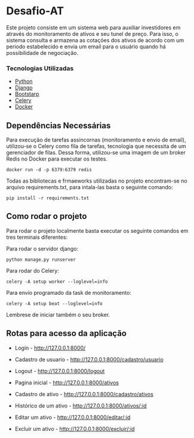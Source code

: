 # Desafio-AT

Este projeto consiste em um sistema web para auxiliar investidores em através do monitoramento de ativos e
seu tunel de preço. Para isso, o sistema consulta e armazena as cotações dos ativos de acordo com um periodo estabelecido e envia um email para o usuário quando há possibilidade de negociação.

### Tecnologias Utilizadas

- [Python](https://docs.python.org/pt-br/3/)
- [Django](https://docs.djangoproject.com/pt-br/5.1/)
- [Bootstarp](https://getbootstrap.com.br/docs/4.1/getting-started/introduction/)
- [Celery](https://docs.celeryq.dev/en/stable/)
- [Docker](https://docs.docker.com/reference/)

## Dependências Necessárias

Para execução de tarefas assincornas (monitoramento e envio de email), utilizou-se o Celery como fila de tarefas, tecnologia que necessita de um gerenciador de filas. Dessa forma, utilizou-se uma imagem de um broker Redis no Docker para executar os testes.

```
docker run -d -p 6379:6379 redis
```
Todas as bibliotecas e frmaeworks utilizadas no projeto encontram-se no arquivo requirements.txt, para intala-las basta o seguinte comando:

```
pip install -r requirements.txt
```

## Como rodar o projeto 

Para rodar o projeto localmente basta executar os seguinte comandos em tres terminais diferentes:

Para rodar o servidor django:

```
python manage.py runserver 
```

Para rodar do Celery:
```
celery -A setup worker --loglevel=info
```

Para envio programado da task de monitoramento:
```
celery -A setup beat --loglevel=info
```

Lembrese de iniciar também o seu broker.


## Rotas para acesso da aplicação

- Login - http://127.0.0.1:8000/

- Cadastro de usuario - http://127.0.0.1:8000/cadastro/usuario  

- Logout - http://127.0.0.1:8000/logout

- Pagina inicial - http://127.0.0.1:8000/ativos

- Cadastro de ativo - http://127.0.0.1:8000/cadastro/ativos

- Histórico de um ativo - http://127.0.0.1:8000/ativos/:id 

- Editar um ativo - http://127.0.0.1:8000/editar/:id

- Excluir um ativo - http://127.0.0.1:8000/excluir/:id


